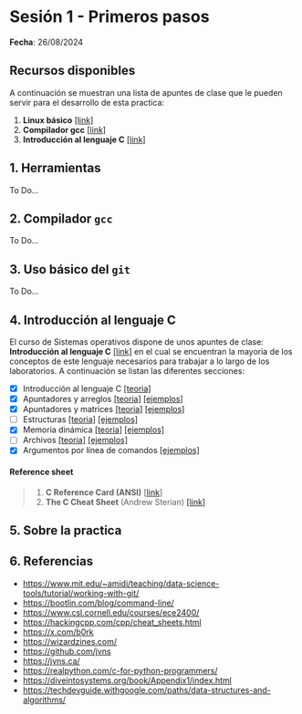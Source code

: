 # Sesión 1 - Primeros pasos

**Fecha**: 26/08/2024

## Recursos disponibles

A continuación se muestran una lista de apuntes de clase que le pueden servir para el desarrollo de esta practica:

1. **Linux básico** [[link]](https://udea-so.github.io/udea-so/docs/laboratorio/tutoriales/herramientas/linux/)
2. **Compilador gcc** [[link]](https://udea-so.github.io/udea-so/docs/laboratorio/tutoriales/herramientas/gcc/)
3. **Introducción al lenguaje C** [[link]](https://udea-so.github.io/intro-c/intro.html)

## 1. Herramientas

To Do...

## 2. Compilador `gcc`

To Do...

## 3. Uso básico del `git`

To Do...

## 4. Introducción al lenguaje C

El curso de Sistemas operativos dispone de unos apuntes de clase: **Introducción al lenguaje C** [[link]](https://udea-so.github.io/intro-c/intro.html) en el cual se encuentran la mayoria de los conceptos de este lenguaje necesarios para trabajar a lo largo de los laboratorios. A continuación se listan las diferentes secciones:
- [x] Introducción al lenguaje C [[teoria]](https://udea-so.github.io/intro-c/content/CH_02-S01.html) 
- [x] Apuntadores y arreglos [[teoria]](https://udea-so.github.io/intro-c/content/CH_02-S02.html) [[ejemplos]](ejemplos_c/conceptos_c/punteros/README.md)
- [x] Apuntadores y matrices [[teoria]](https://udea-so.github.io/intro-c/content/CH_02-S03.html) [[ejemplos]](ejemplos_c/conceptos_c/arreglos_matrices/README.md)
- [ ] Estructuras [[teoria]](https://udea-so.github.io/intro-c/content/CH_02-S04.html) [[ejemplos]](ejemplos_c/conceptos_c/estructuras/README.md)
- [x] Memoria dinámica [[teoria]](https://udea-so.github.io/intro-c/content/CH_02-S05.html) [[ejemplos]](ejemplos_c/conceptos_c/reserva_dinamica_memoria/README.md)
- [ ] Archivos [[teoria]](https://github.com/dannymrock/UdeA-SO-Lab/blob/master/lab0/lab0b/parte6/README.md) [[ejemplos]](ejemplos_c/conceptos_c/archivos/README.md)
- [x] Argumentos por línea de comandos [[ejemplos]](ejemplos_c/conceptos_c/cmd_line_args/README.md)

#### Reference sheet

> 1. **C Reference Card (ANSI)** [[link](../../resources/ref-cards/c-ref-cards/CRefCard.v2.2.pdf)]
> 2. **The C Cheat Sheet** (Andrew Sterian) [[link]](../../resources/ref-cards/c-ref-cards/C.CheatSheet.pdf)

## 5. Sobre la practica

## 6. Referencias

* https://www.mit.edu/~amidi/teaching/data-science-tools/tutorial/working-with-git/
* https://bootlin.com/blog/command-line/
* https://www.csl.cornell.edu/courses/ece2400/
* https://hackingcpp.com/cpp/cheat_sheets.html
* https://x.com/b0rk
* https://wizardzines.com/
* https://github.com/jvns
* https://jvns.ca/
* https://realpython.com/c-for-python-programmers/
* https://diveintosystems.org/book/Appendix1/index.html
* https://techdevguide.withgoogle.com/paths/data-structures-and-algorithms/
